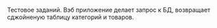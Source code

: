 Тестовое заданий. Вэб приложение делает запрос к БД, возвращает сджойненую таблицу категорий и товаров.
